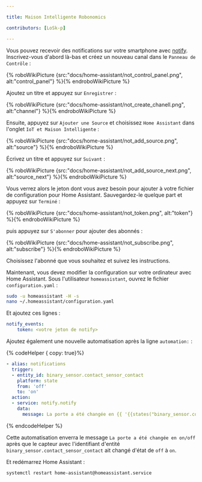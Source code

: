 ```yaml
---

title: Maison Intelligente Robonomics

contributors: [LoSk-p]

---
```


Vous pouvez recevoir des notifications sur votre smartphone avec [notify](https://notify.events/). Inscrivez-vous d'abord là-bas et créez un nouveau canal dans le `Panneau de Contrôle` :

{% roboWikiPicture {src:"docs/home-assistant/not_control_panel.png", alt:"control_panel"} %}{% endroboWikiPicture %}

Ajoutez un titre et appuyez sur `Enregistrer` :

{% roboWikiPicture {src:"docs/home-assistant/not_create_chanell.png", alt:"channel"} %}{% endroboWikiPicture %}

Ensuite, appuyez sur `Ajouter une Source` et choisissez `Home Assistant` dans l'onglet `IoT et Maison Intelligente` :

{% roboWikiPicture {src:"docs/home-assistant/not_add_source.png", alt:"source"} %}{% endroboWikiPicture %}

Écrivez un titre et appuyez sur `Suivant` :

{% roboWikiPicture {src:"docs/home-assistant/not_add_source_next.png", alt:"source_next"} %}{% endroboWikiPicture %}

Vous verrez alors le jeton dont vous avez besoin pour ajouter à votre fichier de configuration pour Home Assistant. Sauvegardez-le quelque part et appuyez sur `Terminé` :

{% roboWikiPicture {src:"docs/home-assistant/not_token.png", alt:"token"} %}{% endroboWikiPicture %}

puis appuyez sur `S'abonner` pour ajouter des abonnés :

{% roboWikiPicture {src:"docs/home-assistant/not_subscribe.png", alt:"subscribe"} %}{% endroboWikiPicture %}

Choisissez l'abonné que vous souhaitez et suivez les instructions.

Maintenant, vous devez modifier la configuration sur votre ordinateur avec Home Assistant. Sous l'utilisateur `homeassistant`, ouvrez le fichier `configuration.yaml` :

```bash
sudo -u homeassistant -H -s
nano ~/.homeassistant/configuration.yaml
```

Et ajoutez ces lignes :

```yaml
notify_events:
    token: <votre jeton de notify>
```

Ajoutez également une nouvelle automatisation après la ligne `automation:` :

{% codeHelper { copy: true}%}

```yaml
- alias: notifications
  trigger:
  - entity_id: binary_sensor.contact_sensor_contact
    platform: state
    from: 'off'
    to: 'on'
  action:
  - service: notify.notify
    data:
      message: La porte a été changée en {{ '{{states("binary_sensor.contact_sensor_contact")}}' }}
```

{% endcodeHelper %}

Cette automatisation enverra le message `La porte a été changée en on/off` après que le capteur avec l'identifiant d'entité `binary_sensor.contact_sensor_contact` ait changé d'état de `off` à `on`.

Et redémarrez Home Assistant :

```bash
systemctl restart home-assistant@homeassistant.service
```